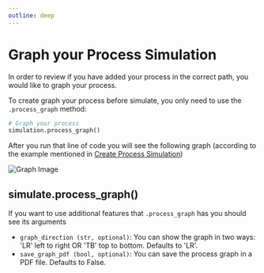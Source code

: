 ```yaml
---
outline: deep
---
```


# Graph your Process Simulation

In order to review if you have added your process in the correct path, you would like to graph your process.

To create graph your process before simulate, you only need to use the `.process_graph` method:

```python
# Graph your process
simulation.process_graph()
```

After you run that line of code you will see the following graph (according to the example mentioned in [Create Process Simulation](/simulation/process-simulation/create-process.md#complete-process-example))

![Graph Image](/static/simulation/process-simulation.png)

## simulate.process_graph()

If you want to use additional features that `.process_graph` has you should see its arguments

- `graph_direction (str, optional)`: You can show the graph in two ways: 'LR' left to right OR 'TB' top to bottom. Defaults to 'LR'.
- `save_graph_pdf (bool, optional)`: You can save the process graph in a PDF file. Defaults to False.
